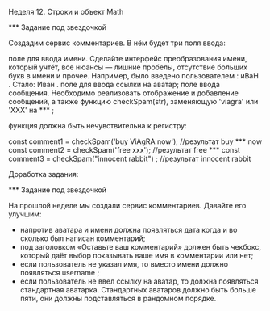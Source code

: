 Неделя 12. Строки и объект Math

*** Задание под звездочкой

Создадим сервис комментариев. В нём будет три поля ввода:

поле для ввода имени. Сделайте интерфейс преобразования имени, который учтёт, все нюансы — лишние пробелы, отсутствие больших букв в имени и прочее. Например, было введено пользователем : иВаН . Стало: Иван .
поле для ввода ссылки на аватар;
поле ввода сообщения. Необходимо реализовать отображение и добавление сообщений, а также функцию checkSpam(str), заменяющую 'viagra' или 'XXX' на *** ;


функция должна быть нечувствительна к регистру:

const comment1 = checkSpam('buy ViAgRA now'); //результат buy *** now
const comment2 = checkSpam('free xxx'); //результат free ***
const comment3 = checkSpam("innocent rabbit") ; //результат innocent rabbit

Доработка задания:

*** Задание под звездочкой

На прошлой неделе мы создали сервис комментариев. Давайте его улучшим:

* напротив аватара и имени должна появляться дата когда и во сколько был написан комментарий;
* под заголовком «Оставьте ваш комментарий» должен быть чекбокс, который даёт выбор показывать ваше имя в комментарии или нет;
* если пользователь не указал имя, то вместо имени должно появляться username ;
* если пользователь не ввел ссылку на аватар, то должна появляться стандартная аватарка. Стандартных аватаров должно быть больше пяти, они должны подставляться в рандомном порядке.
